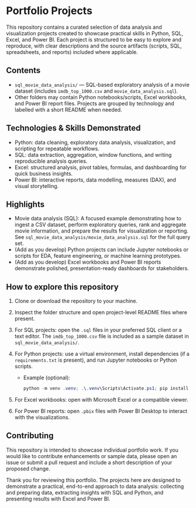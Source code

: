 # Portfolio Projects

This repository contains a curated selection of data analysis and visualization projects created to showcase practical skills in Python, SQL, Excel, and Power BI. Each project is structured to be easy to explore and reproduce, with clear descriptions and the source artifacts (scripts, SQL, spreadsheets, and reports) included where applicable.

## Contents

- `sql_movie_data_analysis/` — SQL-based exploratory analysis of a movie dataset (includes `imdb_top_1000.csv` and `movie_data_analysis.sql`).
- Other folders may contain Python notebooks/scripts, Excel workbooks, and Power BI report files. Projects are grouped by technology and labelled with a short README when needed.

## Technologies & Skills Demonstrated

- Python: data cleaning, exploratory data analysis, visualization, and scripting for repeatable workflows.
- SQL: data extraction, aggregation, window functions, and writing reproducible analysis queries.
- Excel: structured analysis, pivot tables, formulas, and dashboarding for quick business insights.
- Power BI: interactive reports, data modelling, measures (DAX), and visual storytelling.

## Highlights

- Movie data analysis (SQL): A focused example demonstrating how to ingest a CSV dataset, perform exploratory queries, rank and aggregate movie information, and prepare the results for visualization or reporting. See `sql_movie_data_analysis/movie_data_analysis.sql` for the full query set.
- (Add as you develop) Python projects can include Jupyter notebooks or scripts for EDA, feature engineering, or machine learning prototypes.
- (Add as you develop) Excel workbooks and Power BI reports demonstrate polished, presentation-ready dashboards for stakeholders.

## How to explore this repository

1. Clone or download the repository to your machine.
2. Inspect the folder structure and open project-level README files where present.
3. For SQL projects: open the `.sql` files in your preferred SQL client or a text editor. The `imdb_top_1000.csv` file is included as a sample dataset in `sql_movie_data_analysis/`.
4. For Python projects: use a virtual environment, install dependencies (if a `requirements.txt` is present), and run Jupyter notebooks or Python scripts.
	 - Example (optional):

		 ```powershell
		 python -m venv .venv; .\.venv\Scripts\Activate.ps1; pip install -r requirements.txt
		 ```

5. For Excel workbooks: open with Microsoft Excel or a compatible viewer.
6. For Power BI reports: open `.pbix` files with Power BI Desktop to interact with the visualizations.

## Contributing

This repository is intended to showcase individual portfolio work. If you would like to contribute enhancements or sample data, please open an issue or submit a pull request and include a short description of your proposed change.


Thank you for reviewing this portfolio. The projects here are designed to demonstrate a practical, end-to-end approach to data analysis: collecting and preparing data, extracting insights with SQL and Python, and presenting results with Excel and Power BI.